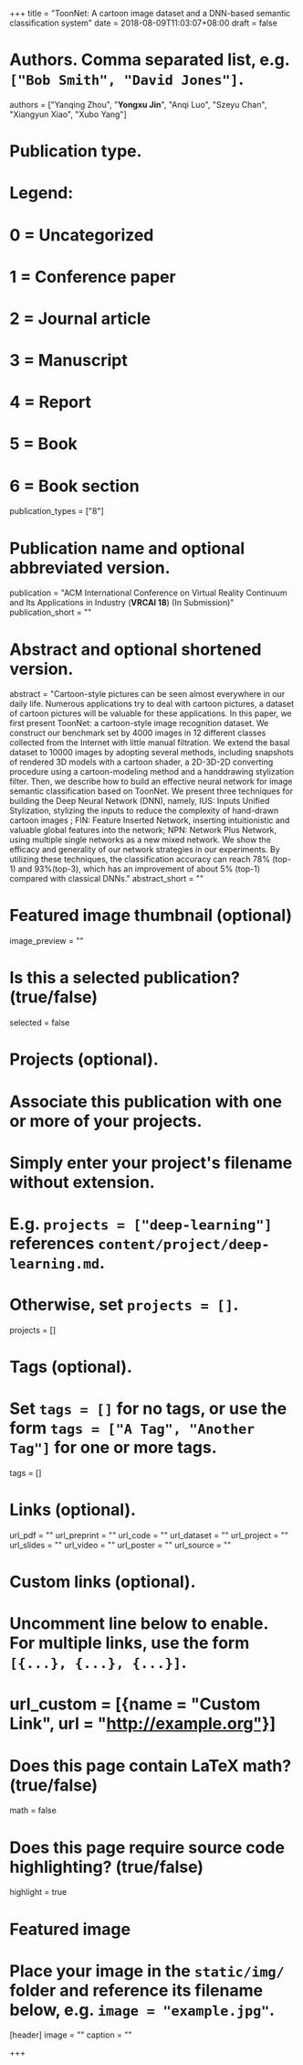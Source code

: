 +++
title = "ToonNet: A cartoon image dataset and a DNN-based semantic classification system"
date = 2018-08-09T11:03:07+08:00
draft = false

# Authors. Comma separated list, e.g. `["Bob Smith", "David Jones"]`.
authors = ["Yanqing Zhou", "**Yongxu Jin**", "Anqi Luo", "Szeyu Chan", "Xiangyun Xiao", "Xubo Yang"]

# Publication type.
# Legend:
# 0 = Uncategorized
# 1 = Conference paper
# 2 = Journal article
# 3 = Manuscript
# 4 = Report
# 5 = Book
# 6 = Book section
publication_types = ["8"]

# Publication name and optional abbreviated version.
publication = "ACM International Conference on Virtual Reality Continuum and Its Applications in Industry (**VRCAI 18**) (In Submission)"
publication_short = ""

# Abstract and optional shortened version.
abstract = "Cartoon-style pictures can be seen almost everywhere in our daily life. Numerous applications try to deal with cartoon pictures, a dataset of cartoon pictures will be valuable for these applications. In this paper, we first present ToonNet: a cartoon-style image recognition dataset. We construct our benchmark set by 4000 images in 12 different classes collected from the Internet with little manual filtration. We extend the basal dataset to 10000 images by adopting several methods, including snapshots of rendered 3D models with a cartoon shader, a 2D-3D-2D converting procedure using a cartoon-modeling method and a handdrawing stylization filter. Then, we describe how to build an effective neural network for image semantic classification based on ToonNet. We present three techniques for building the Deep Neural Network (DNN), namely, IUS: Inputs Unified Stylization, stylizing the inputs to reduce the complexity of hand-drawn cartoon images ; FIN: Feature Inserted Network, inserting intuitionistic and valuable global features into the network; NPN: Network Plus Network, using multiple single networks as a new mixed network. We show the efficacy and generality of our network strategies in our experiments. By utilizing these techniques, the classification accuracy can reach 78% (top-1) and 93%(top-3), which has an improvement of about 5% (top-1) compared with classical DNNs."
abstract_short = ""

# Featured image thumbnail (optional)
image_preview = ""

# Is this a selected publication? (true/false)
selected = false

# Projects (optional).
#   Associate this publication with one or more of your projects.
#   Simply enter your project's filename without extension.
#   E.g. `projects = ["deep-learning"]` references `content/project/deep-learning.md`.
#   Otherwise, set `projects = []`.
projects = []

# Tags (optional).
#   Set `tags = []` for no tags, or use the form `tags = ["A Tag", "Another Tag"]` for one or more tags.
tags = []

# Links (optional).
url_pdf = ""
url_preprint = ""
url_code = ""
url_dataset = ""
url_project = ""
url_slides = ""
url_video = ""
url_poster = ""
url_source = ""

# Custom links (optional).
#   Uncomment line below to enable. For multiple links, use the form `[{...}, {...}, {...}]`.
# url_custom = [{name = "Custom Link", url = "http://example.org"}]

# Does this page contain LaTeX math? (true/false)
math = false

# Does this page require source code highlighting? (true/false)
highlight = true

# Featured image
# Place your image in the `static/img/` folder and reference its filename below, e.g. `image = "example.jpg"`.
[header]
image = ""
caption = ""

+++
